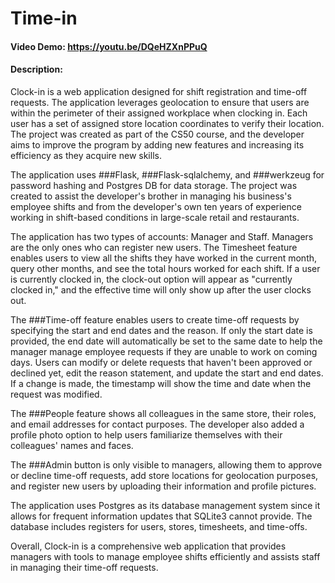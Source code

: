 # Time-in

#### Video Demo: https://youtu.be/DQeHZXnPPuQ

#### Description:

Clock-in is a web application designed for shift registration and time-off requests. The application leverages geolocation to ensure that users are within the perimeter of their assigned workplace when clocking in. Each user has a set of assigned store location coordinates to verify their location. The project was created as part of the CS50 course, and the developer aims to improve the program by adding new features and increasing its efficiency as they acquire new skills.

The application uses ###Flask, ###Flask-sqlalchemy, and ###werkzeug for password hashing and Postgres DB for data storage. The project was created to assist the developer's brother in managing his business's employee shifts and from the developer's own ten years of experience working in shift-based conditions in large-scale retail and restaurants.

The application has two types of accounts: Manager and Staff. Managers are the only ones who can register new users. The Timesheet feature enables users to view all the shifts they have worked in the current month, query other months, and see the total hours worked for each shift. If a user is currently clocked in, the clock-out option will appear as "currently clocked in," and the effective time will only show up after the user clocks out.

The ###Time-off feature enables users to create time-off requests by specifying the start and end dates and the reason. If only the start date is provided, the end date will automatically be set to the same date to help the manager manage employee requests if they are unable to work on coming days. Users can modify or delete requests that haven't been approved or declined yet, edit the reason statement, and update the start and end dates. If a change is made, the timestamp will show the time and date when the request was modified.

The ###People feature shows all colleagues in the same store, their roles, and email addresses for contact purposes. The developer also added a profile photo option to help users familiarize themselves with their colleagues' names and faces.

The ###Admin button is only visible to managers, allowing them to approve or decline time-off requests, add store locations for geolocation purposes, and register new users by uploading their information and profile pictures.

The application uses Postgres as its database management system since it allows for frequent information updates that SQLite3 cannot provide. The database includes registers for users, stores, timesheets, and time-offs.

Overall, Clock-in is a comprehensive web application that provides managers with tools to manage employee shifts efficiently and assists staff in managing their time-off requests.

